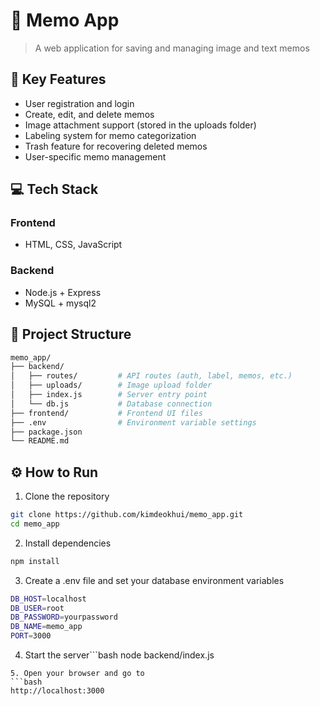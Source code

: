 # 📝 Memo App

> A web application for saving and managing image and text memos

## 📌 Key Features

- User registration and login
- Create, edit, and delete memos
- Image attachment support (stored in the uploads folder)
- Labeling system for memo categorization
- Trash feature for recovering deleted memos
- User-specific memo management

## 💻 Tech Stack

### Frontend
- HTML, CSS, JavaScript

### Backend
- Node.js + Express
- MySQL + mysql2

## 📁 Project Structure

```bash
memo_app/
├── backend/
│   ├── routes/         # API routes (auth, label, memos, etc.)
│   ├── uploads/        # Image upload folder
│   ├── index.js        # Server entry point
│   └── db.js           # Database connection
├── frontend/           # Frontend UI files
├── .env                # Environment variable settings
├── package.json
└── README.md
```

## ⚙️ How to Run

1. Clone the repository
```bash
git clone https://github.com/kimdeokhui/memo_app.git
cd memo_app
```
2. Install dependencies
```bash
npm install
```
3. Create a .env file and set your database environment variables
```bash
DB_HOST=localhost
DB_USER=root
DB_PASSWORD=yourpassword
DB_NAME=memo_app
PORT=3000
```
4. Start the server```bash
node backend/index.js
```
5. Open your browser and go to
```bash
http://localhost:3000
```
